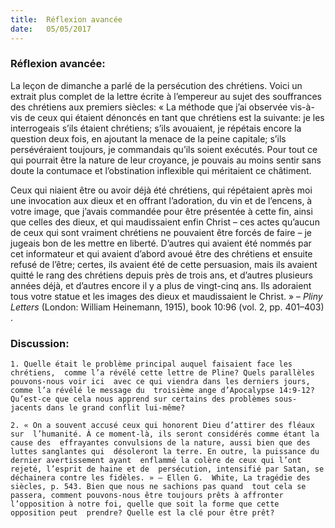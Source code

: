 ```yaml
---
title:  Réflexion avancée
date:   05/05/2017
---
```


### Réflexion avancée: 
La leçon de dimanche a parlé de la persécution des chrétiens. Voici un extrait  plus complet de la lettre écrite à l’empereur au sujet des souffrances des  chrétiens aux premiers siècles: « La méthode que j’ai observée vis-à-vis de  ceux qui étaient dénoncés en tant que chrétiens est la suivante: je les  interrogeais s’ils étaient chrétiens; s’ils avouaient, je répétais encore la  question deux fois, en ajoutant la menace de la peine capitale; s’ils  persévéraient toujours, je commandais qu’ils soient exécutés. Pour tout ce  qui pourrait être la nature de leur croyance, je pouvais au moins sentir sans  doute la contumace et l’obstination inflexible qui méritaient ce châtiment. 

Ceux qui niaient être ou avoir déjà été chrétiens, qui répétaient après moi  une invocation aux dieux et en offrant l’adoration, du vin et de l’encens, à  votre image, que j’avais commandée pour être présentée à cette fin, ainsi que  celles des dieux, et qui maudissaient enfin Christ – ces actes qu’aucun de  ceux qui sont vraiment chrétiens ne pouvaient être forcés de faire – je  jugeais bon de les mettre en liberté. D’autres qui avaient été nommés par cet  informateur et qui avaient d’abord avoué être des chrétiens et ensuite refusé  de l’être; certes, ils avaient été de cette persuasion, mais ils avaient quitté le  rang des chrétiens depuis près de trois ans, et d’autres plusieurs années déjà,  et d’autres encore il y a plus de vingt-cinq ans. Ils adoraient tous votre statue  et les images des dieux et maudissaient le Christ. » – *Pliny Letters* (London:  William Heinemann, 1915), book 10:96 (vol. 2, pp. 401–403) .

### Discussion:

`1. Quelle était le problème principal auquel faisaient face les chrétiens,  comme l’a révélé cette lettre de Pline? Quels parallèles pouvons-nous voir ici  avec ce qui viendra dans les derniers jours, comme l’a révélé le message du  troisième ange d’Apocalypse 14:9-12? Qu’est-ce que cela nous apprend sur certains des problèmes sous-jacents dans le grand conflit lui-même?`

`2. « On a souvent accusé ceux qui honorent Dieu d’attirer des fléaux sur  l’humanité. À ce moment-là, ils seront considérés comme étant la cause des  effrayantes convulsions de la nature, aussi bien que des luttes sanglantes qui  désoleront la terre. En outre, la puissance du dernier avertissement ayant  enflammé la colère de ceux qui l’ont rejeté, l’esprit de haine et de  persécution, intensifié par Satan, se déchainera contre les fidèles. » – Ellen G.  White, La tragédie des siècles, p. 543. Bien que nous ne sachions pas quand  tout cela se passera, comment pouvons-nous être toujours prêts à affronter l’opposition à notre foi, quelle que soit la forme que cette opposition peut  prendre? Quelle est la clé pour être prêt?`